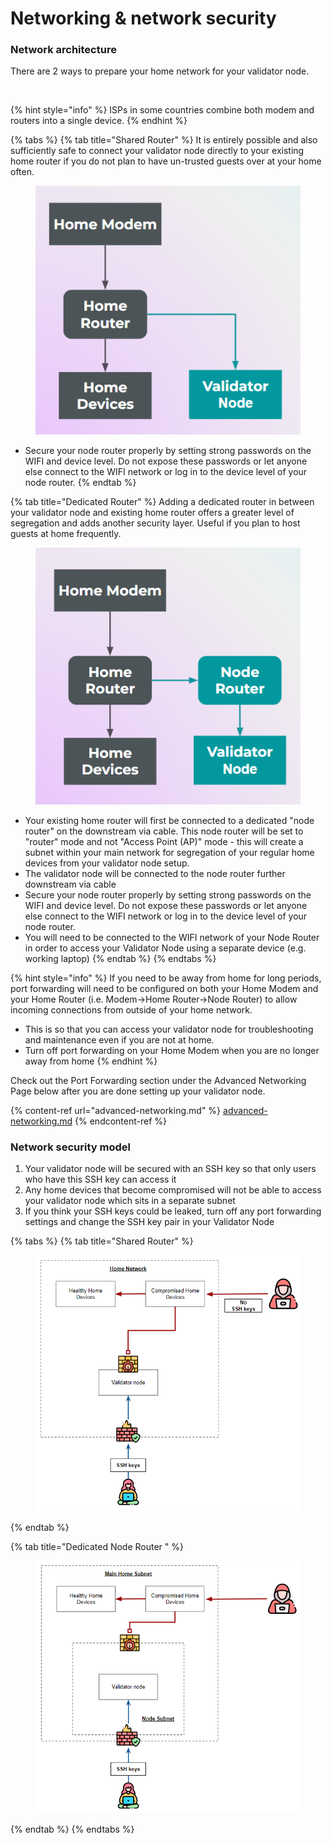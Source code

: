 # Networking & network security

### Network architecture <a href="#network-architecture" id="network-architecture"></a>

There are 2 ways to prepare your home network for your validator node.

[\
](https://dvt-homestaker.stakesaurus.com/linux-os-networking-and-security/install-and-prepare-the-os)

{% hint style="info" %}
ISPs in some countries combine both modem and routers into a single device.
{% endhint %}



{% tabs %}
{% tab title="Shared Router" %}
It is entirely possible and also sufficiently safe to connect your validator node directly to your existing home router if you do not plan to have un-trusted guests over at your home often.

<figure><img src="../.gitbook/assets/image (1).png" alt=""><figcaption></figcaption></figure>

* Secure your node router properly by setting strong passwords on the WIFI and device level. Do not expose these passwords or let anyone else connect to the WIFI network or log in to the device level of your node router.
{% endtab %}

{% tab title="Dedicated Router" %}
Adding a dedicated router in between your validator node and existing home router offers a greater level of segregation and adds another security layer. Useful if you plan to host guests at home frequently.

<figure><img src="../.gitbook/assets/image.png" alt=""><figcaption></figcaption></figure>



* Your existing home router will first be connected to a dedicated "node router" on the downstream via cable. This node router will be set to "router" mode and not "Access Point (AP)" mode - this will create a subnet within your main network for segregation of your regular home devices from your validator node setup.
* The validator node will be connected to the node router further downstream via cable
* Secure your node router properly by setting strong passwords on the WIFI and device level. Do not expose these passwords or let anyone else connect to the WIFI network or log in to the device level of your node router.
* You will need to be connected to the WIFI network of your Node Router in order to access your Validator Node using a separate device (e.g. working laptop)
{% endtab %}
{% endtabs %}

{% hint style="info" %}
If you need to be away from home for long periods, port forwarding will need to be configured on both your Home Modem and your Home Router (i.e. Modem->Home Router->Node Router) to allow incoming connections from outside of your home network.

* This is so that you can access your validator node for troubleshooting and maintenance even if you are not at home.
* Turn off port forwarding on your Home Modem when you are no longer away from home
{% endhint %}

Check out the Port Forwarding section under the Advanced Networking Page below after you are done setting up your validator node.

{% content-ref url="advanced-networking.md" %}
[advanced-networking.md](advanced-networking.md)
{% endcontent-ref %}

### Network security model <a href="#network-security-model" id="network-security-model"></a>

1. Your validator node will be secured with an SSH key so that only users who have this SSH key can access it
2. Any home devices that become compromised will not be able to access your validator node which sits in a separate subnet
3. If you think your SSH keys could be leaked, turn off any port forwarding settings and change the SSH key pair in your Validator Node



{% tabs %}
{% tab title="Shared Router" %}
<figure><img src="../.gitbook/assets/image (2).png" alt=""><figcaption></figcaption></figure>


{% endtab %}

{% tab title="Dedicated Node Router " %}
<figure><img src="../.gitbook/assets/image (4).png" alt=""><figcaption></figcaption></figure>
{% endtab %}
{% endtabs %}
